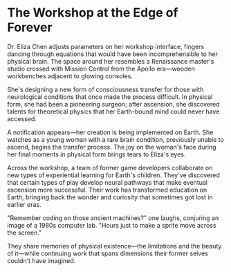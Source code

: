 # The Workshop at the Edge of Forever

Dr. Eliza Chen adjusts parameters on her workshop interface, fingers dancing through equations that would have been incomprehensible to her physical brain. The space around her resembles a Renaissance master's studio crossed with Mission Control from the Apollo era—wooden workbenches adjacent to glowing consoles.

She's designing a new form of consciousness transfer for those with neurological conditions that once made the process difficult. In physical form, she had been a pioneering surgeon; after ascension, she discovered talents for theoretical physics that her Earth-bound mind could never have accessed.

A notification appears—her creation is being implemented on Earth. She watches as a young woman with a rare brain condition, previously unable to ascend, begins the transfer process. The joy on the woman's face during her final moments in physical form brings tears to Eliza's eyes.

Across the workshop, a team of former game developers collaborate on new types of experiential learning for Earth's children. They've discovered that certain types of play develop neural pathways that make eventual ascension more successful. Their work has transformed education on Earth, bringing back the wonder and curiosity that sometimes got lost in earlier eras.

"Remember coding on those ancient machines?" one laughs, conjuring an image of a 1980s computer lab. "Hours just to make a sprite move across the screen."

They share memories of physical existence—the limitations and the beauty of it—while continuing work that spans dimensions their former selves couldn't have imagined.